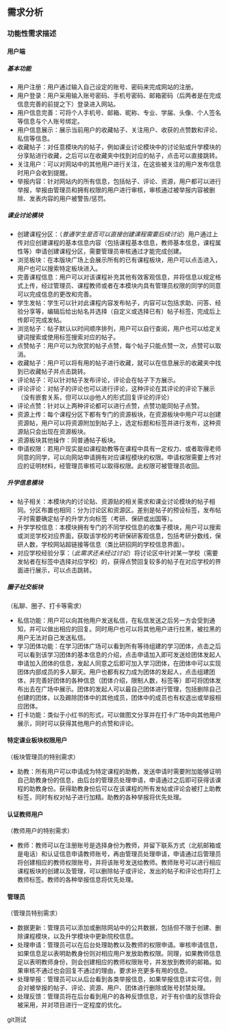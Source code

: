 ## 需求分析

### 功能性需求描述

#### 用户端

##### 基本功能

- 用户注册：用户通过输入自己设定的账号、密码来完成网站的注册。
- 用户登录：用户采用输入账号密码、手机号密码、邮箱密码（后两者是在完成信息完善的前提之下）登录进入网站。
- 用户信息完善：可将个人手机号、邮箱、昵称、专业、学届、头像、个人签名等信息与个人账号绑定。
- 用户信息展示：展示当前用户的收藏帖子、关注用户、收获的点赞数和评论、私信等信息。
- 收藏帖子：对任意模块内的帖子，例如课业讨论模块中的讨论贴或升学模块的分享贴进行收藏，之后可以在收藏夹中找到对应的帖子，点击可以直接跳转。
- 关注用户：可以对网站中的其他用户进行关注，在这些被关注的用户发布信息时用户会收到提醒。
- 举报内容：针对网站内的所有信息，包括帖子、评论、资源，用户都可以进行举报，举报由管理员和拥有权限的用户进行审核，审核通过被举报内容被删除、发表内容的用户被警告/惩罚。

##### 课业讨论模块

- 创建课程分区：（*普通学生是否可以直接创建课程需要后续讨论*）用户通过上传对应创建课程的基本信息内容（包括课程基本信息，教师基本信息，课程属性等）申请创建课程分区，需要管理员审核通过才能完成创建。
- 浏览板块：在本版块广场上会展示所有的已有课程板块，用户可以点击进入，用户也可以搜索特定板块进入。
- 完善课程信息：用户可以对该课程补充其他有效客观信息，并将信息以规定格式上传，经过管理员、课程教师或者在本模块内具有管理员权限的同学的同意可以完成信息的更改和完善。
- 学生发帖：学生可以针对此课程内容发布帖子，内容可以包括求助、问答、经验分享等，编辑后给出帖名并选择（自定义或选择已有）帖子标签，完成后上传即可完成发帖。
- 浏览帖子：帖子默认以时间顺序排列，用户可以自行查阅，用户也可以给定关键词搜索或使用标签搜索对应的帖子。
- 点赞帖子：用户可以为欣赏的帖子点赞，每个帖子只能点赞一次，点赞可以取消。
- 收藏帖子：用户可以将有用的帖子进行收藏，就可以在信息展示的收藏夹中找到已收藏帖子并点击跳转。
- 评论帖子：可以针对帖子发布评论，评论会在帖子下方展示。
- 评论评论：对帖子的评论也可以进行评论，这种评论在其评论的评论下展示（没有嵌套关系，但可以以@他人的形式回复评论的评论）
- 评论点赞：针对以上两种评论都可以进行点赞，点赞功能同帖子点赞。
- 资源上传：每个课程分区下都有专门的资源板块，在资源板块中用户可以创建资源帖，用户可以将资源附加到帖子上，选定标题和标签并进行发布，这种资源贴只会出现在资源板块。
- 资源板块其他操作：同普通帖子板块。
- 申请权限：若用户现实是如课程助教等在课程中具有一定权力、或者取得老师同意的同学，可以向网站申请拥有对应课程模块的权限。申请权限需要上传对应的证明材料，经管理员审核可以取得权限。此权限可被管理员收回。

##### 升学信息模块
- 帖子相关：本模块内的讨论贴、资源贴的相关需求和课业讨论模块的帖子相同。分区布置也相同：分为讨论区和资源区。差别是帖子的预设标签，发布帖子时需要确定帖子的升学方向标签（考研、保研或出国等）。
- 升学学校信息：本模块拥有专门的不同学校信息的收集子模块，用户可以搜索或浏览学校对应界面，获取该学校的考研保研客观信息，包括考研分数线，保研人数，学校网站超链接等信息（类比研招网的学校信息界面）。
- 对应学校经验分享：（*此需求还未经过讨论*）将讨论区中针对某一学校（需要发帖者在标签中选择对应学校）的，获得点赞回复较多的帖子在对应学校的界面进行展示，可以点击跳转。

##### 圈子社交板块
（私聊、圈子、打卡等需求）
- 私信功能：用户可以向其他用户发送私信，在私信发送之后另一方会受到通知，并可以做出相应的回复。同时用户也可以将其他用户进行拉黑，被拉黑的用户无法对自己发送私信。
- 学习团体功能：在学习团体广场可以看到所有等待组建的学习团体，点击之后可以看到该学习团体的基本信息的介绍，点击申请加入即可发送给团体发起人申请加入团体的信息，发起人同意之后即可加入学习团体，在团体中可以实现团体内部成员的多人聊天。用户也都有权力成为团体的发起人，点击组建团体，并完善好团体的各种信息（团体介绍，限制人数，标签等）即可将团体发布出去在广场中展示。团体的发起人可以最自己团体进行管理，包括删除自己创建的团体，以及踢除团体中的其他成员，团体中的成员也有权退出或举报相应团体。
- 打卡功能：类似于小红书的形式，可以做图文分享并在打卡广场中向其他用户展示，同时可以获得其他用户的点赞和评论。
#### 特定课业板块权限用户
（板块管理员的特别需求）
- 助教：所有用户可以申请成为特定课程的助教，发送申请时需要附加能够证明自己助教身份的信息，由后台的管理员处理申请，申请通过之后即可获得该课程的助教身份。获得助教身份后可以在该课程的所有发帖或评论会被打上助教标签，同时有权对帖子进行加精。助教的各种举报将优先处理。
#### 认证教师用户
（教师用户的特别需求）
- 教师：教师可以在注册账号是选择身份为教师，并留下联系方式（北航邮箱或是电话）和认证信息申请教师账号，再由管理员处理申请，申请通过后管理员将创建相应的教师权限账号，并将该账号发送给教师。教师账号可以进行相应课程板块的创建以及管理，可以删除帖子或评论，发出的帖子和评论也将打上教师标签。教师的各种举报信息将优先处理。
#### 管理员
（管理员特别需求）
- 数据更新：管理员可以添加或删除网站中的公共数据，包括但不限于创建、删除课程模块，以及升学模块中更新院校信息。
- 处理申请：管理员可以在后台处理助教以及教师的权限申请。审核申请信息，如果信息足以表明助教身份则对相应用户发放助教权限。同理，如果教师信息足以表明教师身份，则会创建相应的教师权限账号，并发放到教师的邮箱。如果审核不通过也会回复不通过的理由，要求补充更多有用的信息。
- 处理举报：管理员可以从后台看到各类举报信息，如果举报信息详实可信，则会对被举报的帖子、评论、资源、用户、团体进行删除或账号封禁处理。
- 处理反馈：管理员将在后台看到用户的各种反馈信息，对于有价值的反馈将会被采用，并对项目进行一定程度的优化。



git测试